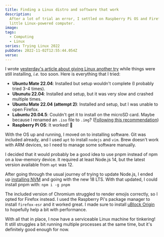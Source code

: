 ```yaml
---
title: Finding a Linux distro and software that work
description:
  After a lot of trial an error, I settled on Raspberry Pi OS and Firefox for my
  little Linux-powered computer.
image:
tags:
  - Computing
  - Linux
series: Trying Linux 2022
pubDate: 2022-11-02T12:55:44.054Z
verse:
---
```


I wrote
[yesterday's article about giving Linux another try](/articles/giving-linux-another-try)
while things were still installing, _i.e._ too soon. Here is everything that I
tried:

- **Ubuntu Mate 22.04**: Installed but setup wouldn't complete (I probably tried
  3-4 times).
- **Ubunutu 22.04**: Installed and setup, but it was very slow and crashed
  multiple times.
- **Ubuntu Mate 22.04 (attempt 2)**: Installed and setup, but I was unable to
  open Firefox.
- **Lubuntu 20.04.5**: Couldn't get it to install on the microSD card. Maybe
  because I renamed an `.iso` file to `.img`?
  ([Following this recommendation](https://askubuntu.com/questions/1205768/how-to-convert-an-iso-file-to-img-format-in-linux))
- **Raspberry Pi OS**: It worked! 🎉

With the OS up and running, I moved on to installing software. Git was included
already, and I used `apt` to install `nodejs` and `vim`. Brew doesn't work with
ARM devices, so I need to manage some software manually.

I decided that it would probably be a good idea to use pnpm instead of npm on a
low-memory device. It required at least Node.js 14, but the latest version
available from `apt` was 12.

After going through the usual journey of trying to update Node.js, I ended up
[installing NVM](https://github.com/nvm-sh/nvm) and going with the new 18 LTS.
With that updated, I could install pnpm with: `npm i -g pnpm`

The included version of Chromium struggled to render emojis correctly, so I
opted for Firefox instead. I used the Raspberry Pi's package manager to install
`firefox-esr` and it worked great. I made sure to install
[uBlock Origin](/articles/awesome-browser-extensions) to hopefully help a bit
with performance.

With all that in place, I now have a serviceable Linux machine for tinkering! It
still struggles a bit running multiple processes at the same time, but it's
definitely good enough for now.
